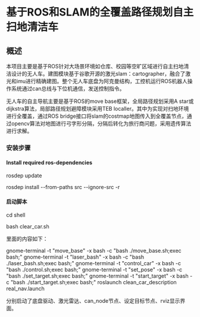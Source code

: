 # 基于ROS和SLAM的全覆盖路径规划自主扫地清洁车

## 概述

本项目主要是基于ROS针对大场景环境如仓库、校园等空旷区域进行自主扫地清洁设计的无人车。建图模块基于谷歌开源的激光slam：cartographer，融合了激光和imu进行精确建图。整个无人车底盘为阿克曼结构，工控机运行ROS机器人操作系统通过can总线与下位机通信，发送控制指令。

无人车的自主导航主要是基于ROS的move base框架，全局路径规划采用A star或dijkstra算法，局部路径规划避障模块采用TEB localler。其中为实现对扫地环境进行全覆盖，通过ROS bridge接口将slam的costmap地图传入到全覆盖节点，通过opencv算法对地图进行弓字形分隔，分隔后转化为旅行商问题，采用遗传算法进行求解。

### 安装步骤

#### Install required ros-dependencies
rosdep update

rosdep install --from-paths src --ignore-src -r

#### 启动脚本
cd shell

bash clear_car.sh

里面的内容如下：

gnome-terminal -t "move_base" -x bash -c "bash ./move_base.sh;exec bash;"
gnome-terminal -t "laser_bash" -x bash -c "bash ./laser_bash.sh;exec bash;"
gnome-terminal -t "control_car" -x bash -c "bash ./control.sh;exec bash;"
gnome-terminal -t "set_pose" -x bash -c "bash ./set_target.sh;exec bash;"
gnome-terminal -t "start_target" -x bash -c "bash ./start_target.sh;exec bash;"
roslaunch clean_car_description real_nav.launch

分别启动了底盘驱动、激光雷达、can_node节点、设定目标节点、rviz显示界面。

